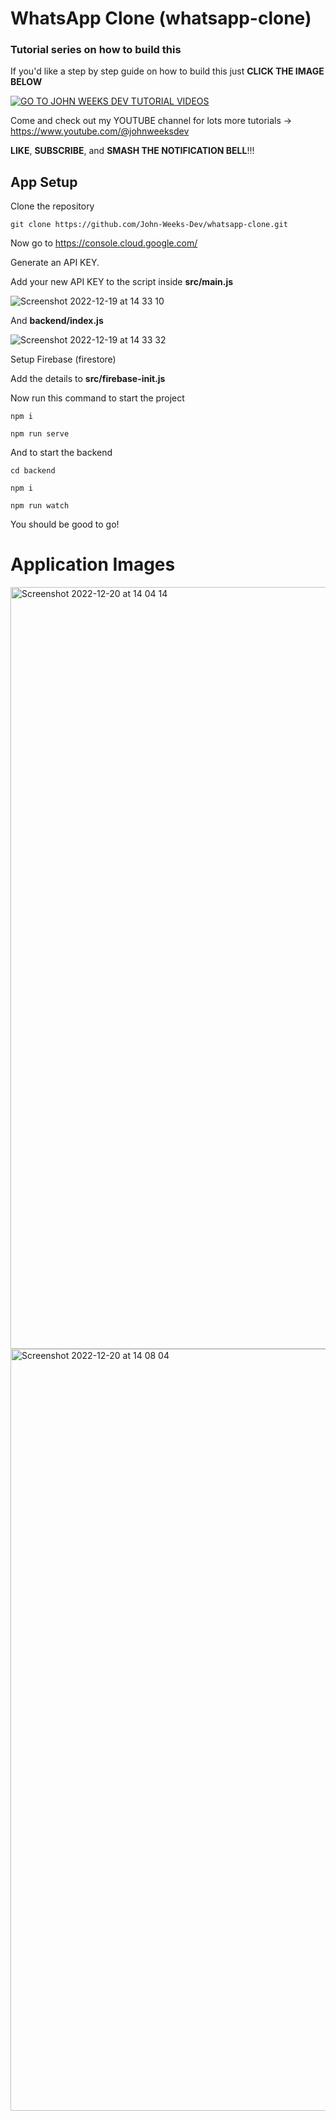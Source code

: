 # WhatsApp Clone (whatsapp-clone)

### Tutorial series on how to build this

If you'd like a step by step guide on how to build this just **CLICK THE IMAGE BELOW**

[![GO TO JOHN WEEKS DEV TUTORIAL VIDEOS](https://user-images.githubusercontent.com/108229029/209514041-d338518c-0317-4d18-81d4-bbb36192be1e.jpeg)](https://www.youtube.com/watch?v=E-cg6Bqaxm0)

Come and check out my YOUTUBE channel for lots more tutorials -> https://www.youtube.com/@johnweeksdev

**LIKE**, **SUBSCRIBE**, and **SMASH THE NOTIFICATION BELL**!!!

## App Setup

Clone the repository
```
git clone https://github.com/John-Weeks-Dev/whatsapp-clone.git
```

Now go to https://console.cloud.google.com/

Generate an API KEY.

Add your new API KEY to the script inside **src/main.js**


![Screenshot 2022-12-19 at 14 33 10](https://user-images.githubusercontent.com/108229029/208371968-8a66bbed-d157-4ab3-927f-cc573e6f9aaf.png)

And **backend/index.js**

![Screenshot 2022-12-19 at 14 33 32](https://user-images.githubusercontent.com/108229029/208372044-a867263c-b3aa-4575-ba44-8caa8f2ba8ba.png)

Setup Firebase (firestore)

Add the details to **src/firebase-init.js**

Now run this command to start the project 
```
npm i

npm run serve
```

And to start the backend
```
cd backend

npm i

npm run watch
```

You should be good to go!

# Application Images

<img width="1219" alt="Screenshot 2022-12-20 at 14 04 14" src="https://user-images.githubusercontent.com/108229029/209514349-17a3b7ef-3e34-4bb0-9640-01d4784046cc.png">

<img width="1219" alt="Screenshot 2022-12-20 at 14 08 04" src="https://user-images.githubusercontent.com/108229029/209514398-a812e4e9-fccb-4f69-9493-7712874bd769.png">
